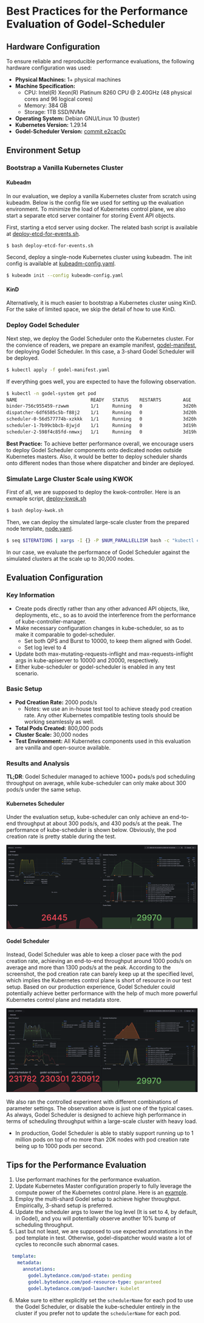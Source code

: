 # Best Practices for the Performance Evaluation of Godel-Scheduler

## Hardware Configuration

To ensure reliable and reproducible performance evaluations, the following hardware configuration was used:

- **Physical Machines:** 1+ physical machines
- **Machine Specification:**
  - CPU: Intel(R) Xeon(R) Platinum 8260 CPU @ 2.40GHz (48 physical cores and 96 logical cores)
  - Memory: 384 GB
  - Storage: 1TB SSD/NVMe 
- **Operating System:** Debian GNU/Linux 10 (buster)
- **Kubernetes Version:** 1.29.14
- **Godel-Scheduler Version:** [commit e2cac0c](https://github.com/kubewharf/godel-scheduler/commit/e2cac0c99aaffeb24325e39f320ad17dbd05b8eb)

## Environment Setup
### Bootstrap a Vanilla Kubernetes Cluster
#### Kubeadm
In our evaluation, we deploy a vanilla Kubernetes cluster from scratch using kubeadm. Below is the config file we used for setting up the evaluation environment. To minimize the load of Kubernetes control plane, we also start a separate etcd server container for storing Event API objects.

First, starting a etcd server using docker. The related bash script is available at [deploy-etcd-for-events.sh](deploy-etcd-for-events.sh).
```bash
$ bash deploy-etcd-for-events.sh
```

Second, deploy a single-node Kubernetes cluster using kubeadm. The init config is available at [kubeadm-config.yaml](kubeadm-config.yaml).
```bash
$ kubeadm init --config kubeadm-config.yaml
```
#### KinD
Alternatively, it is much easier to bootstrap a Kubernetes cluster using KinD. For the sake of limited space, we skip the detail of how to use KinD. 

### Deploy Godel Scheduler
Next step, we deploy the Godel Scheduler onto the Kubernetes cluster. 
For the convience of readers, we prepare an example manifest, [godel-manifest](godel-manifest.yaml), for deploying Godel Scheduler. In this case, a 3-shard Godel Scheduler will be deployed.
```bash
$ kubectl apply -f godel-manifest.yaml
```

If everything goes well, you are expected to have the following observation.
```bash
$ kubectl -n godel-system get pod
NAME                           READY   STATUS    RESTARTS        AGE
binder-756c955459-rzwwm        1/1     Running   0               3d20h
dispatcher-6df6585c5b-f88j2    1/1     Running   0               3d20h
scheduler-0-56d577774b-xzkkk   1/1     Running   0               3d20h
scheduler-1-7b99cbbcb-8jwjd    1/1     Running   0               3d19h
scheduler-2-598f4c85fd-nmwxj   1/1     Running   0               3d19h
```

**Best Practice:**
To achieve better performance overall, we encourage users to deploy Godel Scheduler components 
onto dedicated nodes outside Kubernetes masters. Also, it would be better to deploy scheduler shards onto different nodes than those where dispatcher and binder are deployed.

### Simulate Large Cluster Scale using KWOK
First of all, we are supposed to deploy the kwok-controller. Here is an exmaple script, [deploy-kwok.sh](deploy-kwok.sh)
```bash
$ bash deploy-kwok.sh
```
Then, we can deploy the simulated large-scale cluster from the prepared node template, [node.yaml](node.yaml).
```bash
$ seq $ITERATIONS | xargs -I {} -P $NUM_PARALLELLISM bash -c "kubectl create -f node.yaml"
```
In our case, we evaluate the performance of Godel Scheduler against the simulated clusters at the scale up to 30,000 nodes.

## Evaluation Configuration

### Key Information

- Create pods directly rather than any other advanced API objects, like, deployments, etc., so as to avoid the interference from the performance of kube-controller-manager.
- Make necessary configuration changes in kube-scheduler, so as to make it comparable to godel-scheduler.
  - Set both QPS and Burst to 10000, to keep them aligned with Godel.
  - Set log level to 4
- Update both max-mutating-requests-inflight and max-requests-inflight args in kube-apiserver to 10000 and 20000, respectively.
- Either kube-scheduler or godel-scheduler is enabled in any test scenario.

### Basic Setup

- **Pod Creation Rate:** 2000 pods/s
  - Notes: we use an in-house test tool to achieve steady pod creation rate. Any other Kubernetes compatible testing tools should be working seamlessly as well.
- **Total Pods Created:** 800,000 pods
- **Cluster Scale:** 30,000 nodes
- **Test Environment:** All Kubernetes components used in this evaluation are vanilla and open-source available.

### Results and Analysis
**TL;DR**: Godel Scheduler managed to achieve 1000+ pods/s pod scheduling throughput on average, while kube-scheduler can only make about 300 pods/s under the same setup. 

#### Kubernetes Scheduler
Under the evaluation setup, kube-scheduler can only achieve an end-to-end throughput at about 300 pods/s, and 430 pods/s at the peak. The performance of kube-scheduler is shown below. Obviously, the pod creation rate is pretty stable during the test.

![kube-scheduler-perf-result](kube-scheduler-2000pps-30knodes.png)

#### Godel Scheduler
Instead, Godel Scheduler was able to keep a closer pace with the pod creation rate, achieving an end-to-end throughput around 1000 pods/s on average and more than 1300 pods/s at the peak. According to the screenshot, the pod creation rate can barely keep up at the specified level, which implies the Kubernetes control plane is short of resource in our test setup. Based on our production experience, Godel Scheduler could potentially achieve better performance with the help of much more powerful Kubernetes control plane and metadata store.

![godel-scheduler-perf-result](godel-scheduler-2000pps-30knodes.png)

We also ran the controlled experiment with different combinations of parameter settings. The observation above is just one of the typical cases. As always, Godel Scheduler is designed to achieve high performance in terms of scheduling throughput within a large-scale cluster with heavy load. 
- In production, Godel Scheduler is able to stably support running up to 1 million pods on top of no more than 20K nodes with pod creation rate being up to 1000 pods per second.

## Tips for the Performance Evaluation
1. Use performant machines for the performance evaluation.
2. Update Kubernetes Master configuration properly to fully leverage the compute power of the Kubernetes control plane. Here is an [example](kubeadm-config.yaml).
3. Employ the multi-shard Godel setup to achieve higher throughput. Empirically, 3-shard setup is preferred.
4. Update the scheduler args to lower the log level (It is set to 4, by default, in Godel), and you will potentially observe another 10% bump of scheduling throughput. 
5. Last but not least, we are supposed to use expected annotations in the pod template in test. Otherwise, godel-dispatcher would waste a lot of cycles to reconcile such abnormal cases.
  ```yaml
    template:
      metadata:
        annotations:
          godel.bytedance.com/pod-state: pending
          godel.bytedance.com/pod-resource-type: guaranteed
          godel.bytedance.com/pod-launcher: kubelet
  ```
6. Make sure to either explicitly set the `schedulerName` for each pod to use the Godel Scheduler, or disable the kube-scheduler entirely in the cluster if you prefer not to update the `schedulerName` for each pod.